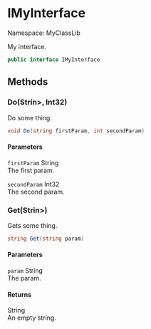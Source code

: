 # IMyInterface

Namespace: MyClassLib

My interface.

```csharp
public interface IMyInterface
```

## Methods

### Do(Strin&gt;, Int32)

Do some thing.

```csharp
void Do(string firstParam, int secondParam)
```

#### Parameters

`firstParam` String<br>The first param.

`secondParam` Int32<br>The second param.

### Get(Strin&gt;)

Gets some thing.

```csharp
string Get(string param)
```

#### Parameters

`param` String<br>The param.

#### Returns

String<br>An empty string.
